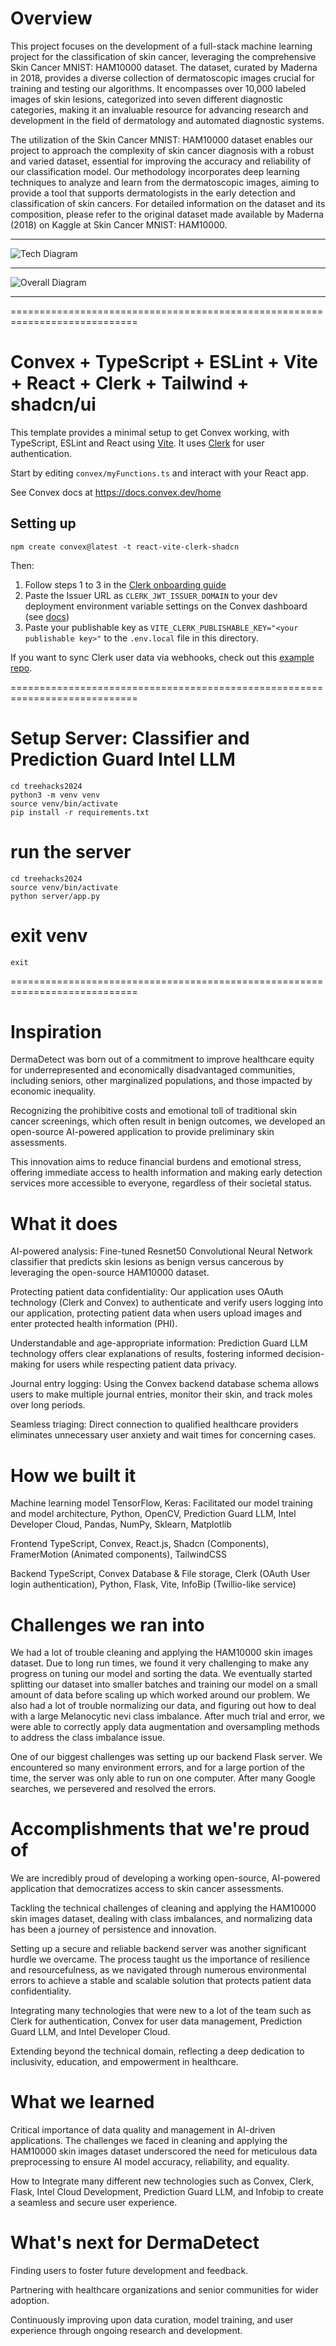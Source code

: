 # Overview

This project focuses on the development of a full-stack machine learning project for the classification of skin cancer, leveraging the comprehensive Skin Cancer MNIST: HAM10000 dataset. The dataset, curated by Maderna in 2018, provides a diverse collection of dermatoscopic images crucial for training and testing our algorithms. It encompasses over 10,000 labeled images of skin lesions, categorized into seven different diagnostic categories, making it an invaluable resource for advancing research and development in the field of dermatology and automated diagnostic systems.

The utilization of the Skin Cancer MNIST: HAM10000 dataset enables our project to approach the complexity of skin cancer diagnosis with a robust and varied dataset, essential for improving the accuracy and reliability of our classification model. Our methodology incorporates deep learning techniques to analyze and learn from the dermatoscopic images, aiming to provide a tool that supports dermatologists in the early detection and classification of skin cancers. For detailed information on the dataset and its composition, please refer to the original dataset made available by Maderna (2018) on Kaggle at Skin Cancer MNIST: HAM10000.

------------------

![Tech Diagram](https://github.com/abccodes/Treehacks2024/assets/79234681/b7d61612-b74e-4f56-9a54-860d6b0fabc5)

------------------

![Overall Diagram](https://github.com/abccodes/Treehacks2024/assets/79234681/8a3d4574-b091-4c2d-b23a-35fa0c20d968)

------------------


============================================================================


# Convex + TypeScript + ESLint + Vite + React + Clerk + Tailwind + shadcn/ui

This template provides a minimal setup to get Convex working, with TypeScript,
ESLint and React using [Vite](https://vitejs.dev/). It uses [Clerk](https://clerk.dev/) for user authentication.

Start by editing `convex/myFunctions.ts` and interact with your React app.

See Convex docs at https://docs.convex.dev/home

## Setting up

```
npm create convex@latest -t react-vite-clerk-shadcn
```

Then:

1. Follow steps 1 to 3 in the [Clerk onboarding guide](https://docs.convex.dev/auth/clerk#get-started)
2. Paste the Issuer URL as `CLERK_JWT_ISSUER_DOMAIN` to your dev deployment environment variable settings on the Convex dashboard (see [docs](https://docs.convex.dev/auth/clerk#configuring-dev-and-prod-instances))
3. Paste your publishable key as `VITE_CLERK_PUBLISHABLE_KEY="<your publishable key>"` to the `.env.local` file in this directory.

If you want to sync Clerk user data via webhooks, check out this [example repo](https://github.com/thomasballinger/convex-clerk-users-table/).


============================================================================

# Setup Server: Classifier and Prediction Guard Intel LLM

```
cd treehacks2024
python3 -m venv venv
source venv/bin/activate
pip install -r requirements.txt
```

# run the server

```
cd treehacks2024
source venv/bin/activate
python server/app.py
```

# exit venv

```
exit
```

============================================================================


# Inspiration

DermaDetect was born out of a commitment to improve healthcare equity for underrepresented and economically disadvantaged communities, including seniors, other marginalized populations, and those impacted by economic inequality.

Recognizing the prohibitive costs and emotional toll of traditional skin cancer screenings, which often result in benign outcomes, we developed an open-source AI-powered application to provide preliminary skin assessments.

This innovation aims to reduce financial burdens and emotional stress, offering immediate access to health information and making early detection services more accessible to everyone, regardless of their societal status.

# What it does

AI-powered analysis: Fine-tuned Resnet50 Convolutional Neural Network classifier that predicts skin lesions as benign versus cancerous by leveraging the open-source HAM10000 dataset.

Protecting patient data confidentiality: Our application uses OAuth technology (Clerk and Convex) to authenticate and verify users logging into our application, protecting patient data when users upload images and enter protected health information (PHI).

Understandable and age-appropriate information: Prediction Guard LLM technology offers clear explanations of results, fostering informed decision-making for users while respecting patient data privacy.

Journal entry logging: Using the Convex backend database schema allows users to make multiple journal entries, monitor their skin, and track moles over long periods.

Seamless triaging: Direct connection to qualified healthcare providers eliminates unnecessary user anxiety and wait times for concerning cases.

# How we built it

Machine learning model TensorFlow, Keras: Facilitated our model training and model architecture, Python, OpenCV, Prediction Guard LLM, Intel Developer Cloud, Pandas, NumPy, Sklearn, Matplotlib

Frontend TypeScript, Convex, React.js, Shadcn (Components), FramerMotion (Animated components), TailwindCSS

Backend TypeScript, Convex Database & File storage, Clerk (OAuth User login authentication), Python, Flask, Vite, InfoBip (Twillio-like service)

# Challenges we ran into

We had a lot of trouble cleaning and applying the HAM10000 skin images dataset. Due to long run times, we found it very challenging to make any progress on tuning our model and sorting the data. We eventually started splitting our dataset into smaller batches and training our model on a small amount of data before scaling up which worked around our problem. We also had a lot of trouble normalizing our data, and figuring out how to deal with a large Melanocytic nevi class imbalance. After much trial and error, we were able to correctly apply data augmentation and oversampling methods to address the class imbalance issue.

One of our biggest challenges was setting up our backend Flask server. We encountered so many environment errors, and for a large portion of the time, the server was only able to run on one computer. After many Google searches, we persevered and resolved the errors.

# Accomplishments that we're proud of

We are incredibly proud of developing a working open-source, AI-powered application that democratizes access to skin cancer assessments.

Tackling the technical challenges of cleaning and applying the HAM10000 skin images dataset, dealing with class imbalances, and normalizing data has been a journey of persistence and innovation.

Setting up a secure and reliable backend server was another significant hurdle we overcame. The process taught us the importance of resilience and resourcefulness, as we navigated through numerous environmental errors to achieve a stable and scalable solution that protects patient data confidentiality.

Integrating many technologies that were new to a lot of the team such as Clerk for authentication, Convex for user data management, Prediction Guard LLM, and Intel Developer Cloud.

Extending beyond the technical domain, reflecting a deep dedication to inclusivity, education, and empowerment in healthcare.

# What we learned

Critical importance of data quality and management in AI-driven applications. The challenges we faced in cleaning and applying the HAM10000 skin images dataset underscored the need for meticulous data preprocessing to ensure AI model accuracy, reliability, and equality.

How to Integrate many different new technologies such as Convex, Clerk, Flask, Intel Cloud Development, Prediction Guard LLM, and Infobip to create a seamless and secure user experience.

# What's next for DermaDetect

Finding users to foster future development and feedback.

Partnering with healthcare organizations and senior communities for wider adoption.

Continuously improving upon data curation, model training, and user experience through ongoing research and development.

